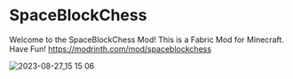 # SpaceBlockChess
Welcome to the SpaceBlockChess Mod! This is a Fabric Mod for Minecraft.  Have Fun!
https://modrinth.com/mod/spaceblockchess

![2023-08-27_15 15 06](https://github.com/Friedhof5rb/SpaceBlockChess/assets/109278954/99ccd8c8-f6b9-45e1-89bd-711f60932b1a)

